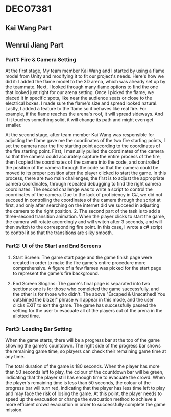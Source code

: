 # DECO7381
## Kai Wang Part






## Wenrui Jiang Part
### Part1: Fire & Camera Setting
At the first stage, My team member Kai Wang and I started by using a flame model from Unity and modifying it to fit our project's needs. Here's how we did it:
I added the flame model to the 3D arena, which was already set up by the teammate.
Next, I looked through many flame options to find the one that looked just right for our arena setting.
Once I picked the flame, we placed it in specific spots, like near the audience seats or close to the electrical boxes. I made sure the flame's size and spread looked natural.
Lastly, I added a feature to the flame so it behaves like real fire. For example, if the flame reaches the arena's roof, it will spread sideways. And if it touches something solid, it will change its path and might even get smaller.

At the second stage, after team member Kai Wang was responsible for adjusting the flame gave me the coordinates of the two fire starting points, I set the camera near the fire starting point according to the coordinates of the fire starting point. First, I manually pulled the coordinates of the camera so that the camera could accurately capture the entire process of the fire, then I copied the coordinates of the camera into the code, and controlled the position of the camera through the code so that the camera could be moved to its proper position after the player clicked to start the game. In this process, there are two main challenges, the first is to adjust the appropriate camera coordinates, through repeated debugging to find the right camera coordinates. The second challenge was to write a script to control the coordinates of the camera. Due to the lack of proficiency in C#, we did not succeed in controlling the coordinates of the camera through the script at first, and only after searching on the internet did we succeed in adjusting the camera to the right position.
2. The second part of the task is to add a three-second transition animation. When the player clicks to start the game, the camera will rotate accordingly and will switch after 3 seconds, and will then switch to the corresponding fire point. In this case, I wrote a c# script to control it so that the transitions are silky smooth.


### Part2: UI of the Start and End Screens
1. Start Screen:
The game start page and the game finish page were created in order to make the fire game's entire procedure more comprehensive. A figure of a few flames was picked for the start page to represent the game's fire background.

2. End Screen Slogans:
The game's final page is separated into two sections: one is for those who completed the game successfully, and the other is for those who didn't. The above "Escaped & Unscathed! You outshined the blaze!" phrase will appear in this mode, and the user clicks EXIT to exit the game. The game has successfully passed the setting for the user to evacuate all of the players out of the arena in the allotted time.


### Part3: Loading Bar Setting
When the game starts, there will be a progress bar at the top of the game showing the game's countdown. The right side of the progress bar shows the remaining game time, so players can check their remaining game time at any time.

The total duration of the game is 180 seconds. When the player has more than 50 seconds left to play, the colour of the countdown bar will be green, indicating that the player still has enough time to evacuate the crowd. When the player's remaining time is less than 50 seconds, the colour of the progress bar will turn red, indicating that the player has less time left to play and may face the risk of losing the game. At this point, the player needs to speed up the evacuation or change the evacuation method to achieve a more efficient crowd evacuation in order to successfully complete the game mission.
